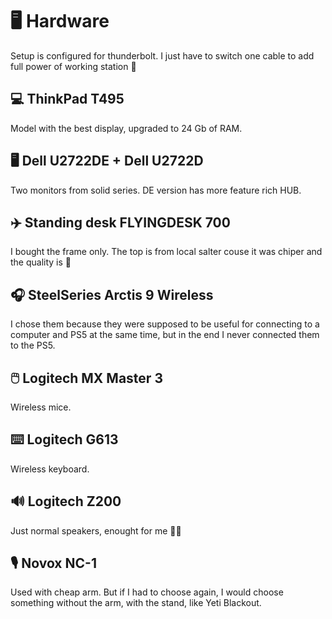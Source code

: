 # 🖥 Hardware

Setup is configured for thunderbolt. I just have to switch one cable to add full power of working station 🚀

## 💻 ThinkPad T495

Model with the best display, upgraded to 24 Gb of RAM.

## 🖥️ Dell U2722DE + Dell U2722D

Two monitors from solid series. DE version has more feature rich HUB.

## ✈️ Standing desk FLYINGDESK 700

I bought the frame only. The top is from local salter couse it was chiper and the quality is 💯

## 🎧 SteelSeries Arctis 9 Wireless

I chose them because they were supposed to be useful for connecting to a computer and PS5 at the same time, but in the end I never connected them to the PS5.

## 🖱️ Logitech MX Master 3

Wireless mice.

## ⌨️ Logitech G613

Wireless keyboard.

## 🔊 Logitech Z200

Just normal speakers, enought for me 🤷‍♂️

## 🎙️ Novox NC-1

Used with cheap arm. But if I had to choose again, I would choose something without the arm, with the stand, like Yeti Blackout.
